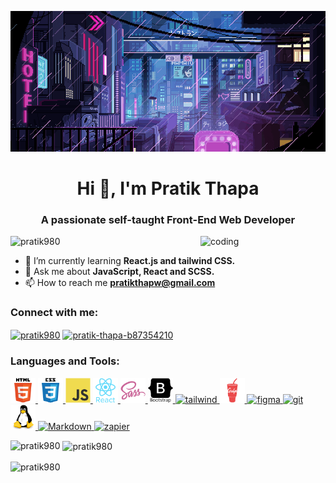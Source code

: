 ![logo](https://github.com/Pratik980/Pratik980/blob/main/giphy.gif)
<h1 align="center">Hi 👋, I'm Pratik Thapa</h1>
<h3 align="center">A passionate self-taught Front-End Web Developer</h3>
<img
  align="right"
  alt="coding"
  width="200"
  src="https://media0.giphy.com/media/USV0ym3bVWQJJmNu3N/giphy.gif?cid=ecf05e47hda6hmjyyfzwbkq3pnf3lfoxjm2q1tsw1x86loyh&ep=v1_gifs_search&rid=giphy.gif&ct=g"
/>

<p align="left">
  <img
    src="https://komarev.com/ghpvc/?username=pratik980&label=Profile%20views&color=0e75b6&style=flat"
    alt="pratik980"
  />
</p>

- 🌱 I’m currently learning **React.js and tailwind CSS.**
- 💬 Ask me about **JavaScript, React and SCSS.**
- 📫 How to reach me **pratikthapw@gmail.com**

<h3 align="left">Connect with me:</h3>
<p align="left">
  <a href="https://codepen.io/pratik980" target="blank"
    ><img
      align="center"
      src="https://raw.githubusercontent.com/rahuldkjain/github-profile-readme-generator/master/src/images/icons/Social/codepen.svg"
      alt="pratik980"
      height="30"
      width="40"
  /></a>
  <a href="https://linkedin.com/in/pratik-thapa-b87354210" target="blank"
    ><img
      align="center"
      src="https://raw.githubusercontent.com/rahuldkjain/github-profile-readme-generator/master/src/images/icons/Social/linked-in-alt.svg"
      alt="pratik-thapa-b87354210"
      height="30"
      width="40"
  /></a>
</p>

<h3 align="left">Languages and Tools:</h3>
<p align="left">
  <a href="https://www.w3.org/html/" target="_blank" rel="noreferrer">
    <img
      src="https://raw.githubusercontent.com/devicons/devicon/master/icons/html5/html5-original-wordmark.svg"
      alt="html5"
      width="40"
      height="40"
    />
  </a>
  <a href="https://www.w3schools.com/css/" target="_blank" rel="noreferrer">
    <img
      src="https://raw.githubusercontent.com/devicons/devicon/master/icons/css3/css3-original-wordmark.svg"
      alt="css3"
      width="40"
      height="40"
    />
  </a>
  <a
    href="https://developer.mozilla.org/en-US/docs/Web/JavaScript"
    target="_blank"
    rel="noreferrer"
  >
    <img
      src="https://raw.githubusercontent.com/devicons/devicon/master/icons/javascript/javascript-original.svg"
      alt="javascript"
      width="40"
      height="40"
    />
  </a>
  <a href="https://reactjs.org/" target="_blank" rel="noreferrer">
    <img
      src="https://raw.githubusercontent.com/devicons/devicon/master/icons/react/react-original-wordmark.svg"
      alt="react"
      width="40"
      height="40"
    />
  </a>
  <a href="https://sass-lang.com" target="_blank" rel="noreferrer">
    <img
      src="https://raw.githubusercontent.com/devicons/devicon/master/icons/sass/sass-original.svg"
      alt="sass"
      width="40"
      height="40"
    />
  </a>
  <a href="https://getbootstrap.com" target="_blank" rel="noreferrer">
    <img
      src="https://raw.githubusercontent.com/devicons/devicon/master/icons/bootstrap/bootstrap-plain-wordmark.svg"
      alt="bootstrap"
      width="40"
      height="40"
    />
  </a>
  <a href="https://tailwindcss.com/" target="_blank" rel="noreferrer">
    <img
      src="https://www.vectorlogo.zone/logos/tailwindcss/tailwindcss-icon.svg"
      alt="tailwind"
      width="40"
      height="40"
    />
  </a>
  <a href="https://gulpjs.com" target="_blank" rel="noreferrer">
    <img
      src="https://raw.githubusercontent.com/devicons/devicon/master/icons/gulp/gulp-plain.svg"
      alt="gulp"
      width="40"
      height="40"
    />
  </a>
  <a href="https://www.figma.com/" target="_blank" rel="noreferrer">
    <img
      src="https://www.vectorlogo.zone/logos/figma/figma-icon.svg"
      alt="figma"
      width="40"
      height="40"
    />
  </a>
  <a href="https://git-scm.com/" target="_blank" rel="noreferrer">
    <img
      src="https://www.vectorlogo.zone/logos/git-scm/git-scm-icon.svg"
      alt="git"
      width="40"
      height="40"
    />
  </a>
  <a href="https://www.linux.org/" target="_blank" rel="noreferrer">
    <img
      src="https://raw.githubusercontent.com/devicons/devicon/master/icons/linux/linux-original.svg"
      alt="linux"
      width="40"
      height="40"
    />
  </a>
   <a href="https://www.markdownguide.org/" target="_blank" rel="noreferrer">
    <img
      src="https://i.pinimg.com/originals/8c/b0/bf/8cb0bfe78c78a3161d8cf879d29881e5.jpg"
      alt="Markdown"
      width="40"
      height="40"
    />
  </a>
  <a href="https://zapier.com" target="_blank" rel="noreferrer">
    <img
      src="https://www.vectorlogo.zone/logos/zapier/zapier-icon.svg"
      alt="zapier"
      width="40"
      height="40"
    />
  </a>
</p>

<p>
  <img
    align="left"
    src="https://github-readme-stats.vercel.app/api/top-langs?username=pratik980&show_icons=true&locale=en&layout=compact"
    alt="pratik980"
  />
</p>

<p>
  &nbsp;<img
    align="center"
    src="https://github-readme-stats.vercel.app/api?username=pratik980&show_icons=true&locale=en"
    alt="pratik980"
  />
</p>

<p>
  <img
    align="center"
    src="https://github-readme-streak-stats.herokuapp.com/?user=pratik980&"
    alt="pratik980"
  />
</p>
